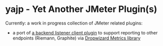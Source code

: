 # yajp - Yet Another JMeter Plugin(s)

Currently: a work in progress collection of JMeter related plugins:

* a port of [a backend listener client plugin](http://theworkaholic.blogspot.com/2015/05/graphs-for-jmeter-using-elasticsearch.html) to support reporting to other endpoints (Riemann, Graphite) via [Dropwizard Metrics library](http://metrics.dropwizard.io/3.1.0/)
